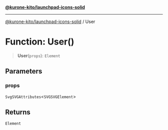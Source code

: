 [**@kurone-kito/launchpad-icons-solid**](../README.md)

***

[@kurone-kito/launchpad-icons-solid](../globals.md) / User

# Function: User()

> **User**(`props`): `Element`

## Parameters

### props

`SvgSVGAttributes`\<`SVGSVGElement`\>

## Returns

`Element`
